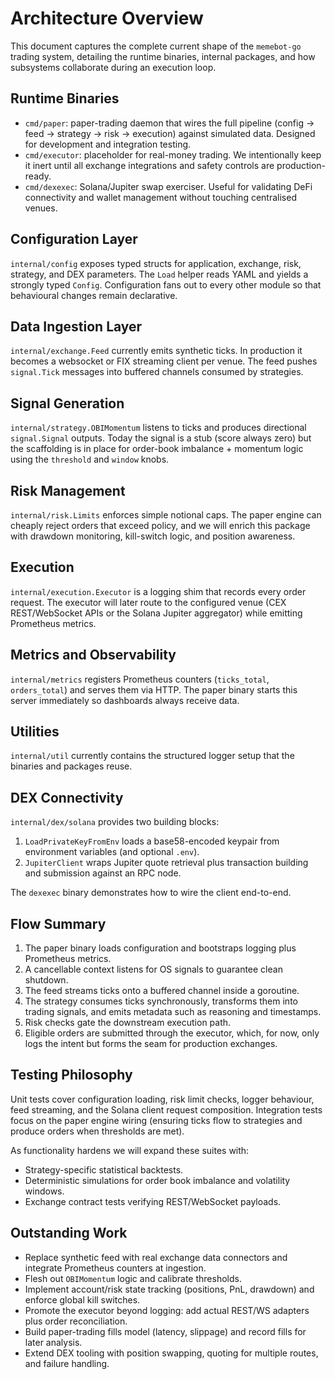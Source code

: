 # Architecture Overview

This document captures the complete current shape of the `memebot-go` trading system, detailing the runtime binaries, internal packages, and how subsystems collaborate during an execution loop.

## Runtime Binaries

- `cmd/paper`: paper-trading daemon that wires the full pipeline (config → feed → strategy → risk → execution) against simulated data. Designed for development and integration testing.
- `cmd/executor`: placeholder for real-money trading. We intentionally keep it inert until all exchange integrations and safety controls are production-ready.
- `cmd/dexexec`: Solana/Jupiter swap exerciser. Useful for validating DeFi connectivity and wallet management without touching centralised venues.

## Configuration Layer

`internal/config` exposes typed structs for application, exchange, risk, strategy, and DEX parameters. The `Load` helper reads YAML and yields a strongly typed `Config`. Configuration fans out to every other module so that behavioural changes remain declarative.

## Data Ingestion Layer

`internal/exchange.Feed` currently emits synthetic ticks. In production it becomes a websocket or FIX streaming client per venue. The feed pushes `signal.Tick` messages into buffered channels consumed by strategies.

## Signal Generation

`internal/strategy.OBIMomentum` listens to ticks and produces directional `signal.Signal` outputs. Today the signal is a stub (score always zero) but the scaffolding is in place for order-book imbalance + momentum logic using the `threshold` and `window` knobs.

## Risk Management

`internal/risk.Limits` enforces simple notional caps. The paper engine can cheaply reject orders that exceed policy, and we will enrich this package with drawdown monitoring, kill-switch logic, and position awareness.

## Execution

`internal/execution.Executor` is a logging shim that records every order request. The executor will later route to the configured venue (CEX REST/WebSocket APIs or the Solana Jupiter aggregator) while emitting Prometheus metrics.

## Metrics and Observability

`internal/metrics` registers Prometheus counters (`ticks_total`, `orders_total`) and serves them via HTTP. The paper binary starts this server immediately so dashboards always receive data.

## Utilities

`internal/util` currently contains the structured logger setup that the binaries and packages reuse.

## DEX Connectivity

`internal/dex/solana` provides two building blocks:

1. `LoadPrivateKeyFromEnv` loads a base58-encoded keypair from environment variables (and optional `.env`).
2. `JupiterClient` wraps Jupiter quote retrieval plus transaction building and submission against an RPC node.

The `dexexec` binary demonstrates how to wire the client end-to-end.

## Flow Summary

1. The paper binary loads configuration and bootstraps logging plus Prometheus metrics.
2. A cancellable context listens for OS signals to guarantee clean shutdown.
3. The feed streams ticks onto a buffered channel inside a goroutine.
4. The strategy consumes ticks synchronously, transforms them into trading signals, and emits metadata such as reasoning and timestamps.
5. Risk checks gate the downstream execution path.
6. Eligible orders are submitted through the executor, which, for now, only logs the intent but forms the seam for production exchanges.

## Testing Philosophy

Unit tests cover configuration loading, risk limit checks, logger behaviour, feed streaming, and the Solana client request composition. Integration tests focus on the paper engine wiring (ensuring ticks flow to strategies and produce orders when thresholds are met).

As functionality hardens we will expand these suites with:

- Strategy-specific statistical backtests.
- Deterministic simulations for order book imbalance and volatility windows.
- Exchange contract tests verifying REST/WebSocket payloads.

## Outstanding Work

- Replace synthetic feed with real exchange data connectors and integrate Prometheus counters at ingestion.
- Flesh out `OBIMomentum` logic and calibrate thresholds.
- Implement account/risk state tracking (positions, PnL, drawdown) and enforce global kill switches.
- Promote the executor beyond logging: add actual REST/WS adapters plus order reconciliation.
- Build paper-trading fills model (latency, slippage) and record fills for later analysis.
- Extend DEX tooling with position swapping, quoting for multiple routes, and failure handling.
